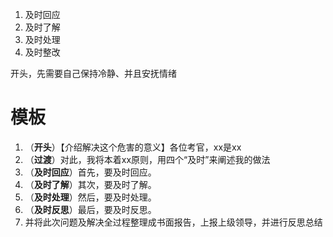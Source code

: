 1. 及时回应
2. 及时了解
3. 及时处理
4. 及时整改



开头，先需要自己保持冷静、并且安抚情绪



# 模板

1. （**开头**）【介绍解决这个危害的意义】各位考官，xx是xx
2. （**过渡**）对此，我将本着xx原则，用四个“及时”来阐述我的做法
3. （**及时回应**）首先，要及时回应。
4. （**及时了解**）其次，要及时了解。
5. （**及时处理**）然后，要及时处理。
6. （**及时反思**）最后，要及时反思。
7. 并将此次问题及解决全过程整理成书面报告，上报上级领导，并进行反思总结